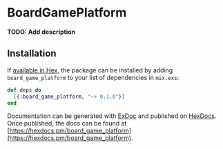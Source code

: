 # BoardGamePlatform

**TODO: Add description**

## Installation

If [available in Hex](https://hex.pm/docs/publish), the package can be installed
by adding `board_game_platform` to your list of dependencies in `mix.exs`:

```elixir
def deps do
  [{:board_game_platform, "~> 0.1.0"}]
end
```

Documentation can be generated with [ExDoc](https://github.com/elixir-lang/ex_doc)
and published on [HexDocs](https://hexdocs.pm). Once published, the docs can
be found at [https://hexdocs.pm/board_game_platform](https://hexdocs.pm/board_game_platform).

